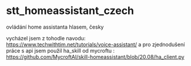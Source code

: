 # stt_homeassistant_czech
ovládání home assistanta hlasem, česky 

vycházel jsem z tohodle navodu: https://www.techwithtim.net/tutorials/voice-assistant/
a pro zjednodušení práce s api jsem použil ha_skill od mycroftu : https://github.com/MycroftAI/skill-homeassistant/blob/20.08/ha_client.py
